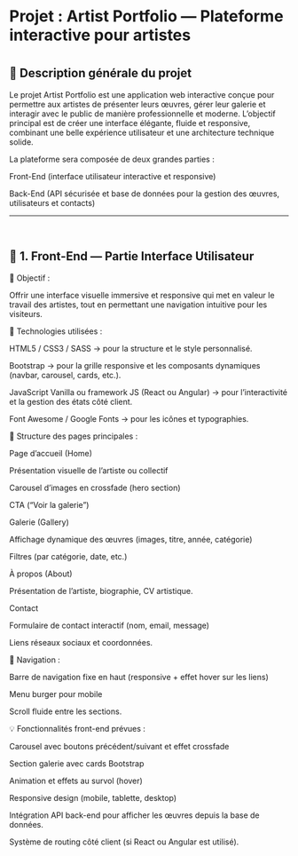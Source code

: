 <h1>Projet : Artist Portfolio — Plateforme interactive pour artistes<h1>
<h2>📝 Description générale du projet </h2>

Le projet Artist Portfolio est une application web interactive conçue pour permettre aux artistes de présenter leurs œuvres, gérer leur galerie et interagir avec le public de manière professionnelle et moderne.
L’objectif principal est de créer une interface élégante, fluide et responsive, combinant une belle expérience utilisateur et une architecture technique solide.

La plateforme sera composée de deux grandes parties :

Front-End (interface utilisateur interactive et responsive)

Back-End (API sécurisée et base de données pour la gestion des œuvres, utilisateurs et contacts)

<hr>
<br>
<h2>🎨 1. Front-End — Partie Interface Utilisateur</h2>
🎯 Objectif :

Offrir une interface visuelle immersive et responsive qui met en valeur le travail des artistes, tout en permettant une navigation intuitive pour les visiteurs.

🧰 Technologies utilisées :

HTML5 / CSS3 / SASS → pour la structure et le style personnalisé.

Bootstrap → pour la grille responsive et les composants dynamiques (navbar, carousel, cards, etc.).

JavaScript Vanilla ou framework JS (React ou Angular) → pour l’interactivité et la gestion des états côté client.

Font Awesome / Google Fonts → pour les icônes et typographies.

📐 Structure des pages principales :

Page d’accueil (Home)

Présentation visuelle de l’artiste ou collectif

Carousel d’images en crossfade (hero section)

CTA (“Voir la galerie”)

Galerie (Gallery)

Affichage dynamique des œuvres (images, titre, année, catégorie)

Filtres (par catégorie, date, etc.)

À propos (About)

Présentation de l’artiste, biographie, CV artistique.

Contact

Formulaire de contact interactif (nom, email, message)

Liens réseaux sociaux et coordonnées.

🧭 Navigation :

Barre de navigation fixe en haut (responsive + effet hover sur les liens)

Menu burger pour mobile

Scroll fluide entre les sections.

💡 Fonctionnalités front-end prévues :

Carousel avec boutons précédent/suivant et effet crossfade

Section galerie avec cards Bootstrap

Animation et effets au survol (hover)

Responsive design (mobile, tablette, desktop)

Intégration API back-end pour afficher les œuvres depuis la base de données.

Système de routing côté client (si React ou Angular est utilisé).

